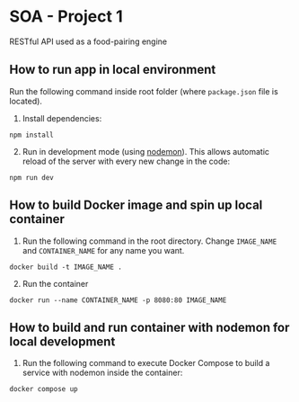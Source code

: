 # SOA - Project 1

RESTful API used as a food-pairing engine

## How to run app in local environment

Run the following command inside root folder (where `package.json` file is located).

1. Install dependencies:

```
npm install
```

2. Run in development mode (using [nodemon](https://nodemon.io/)). This allows automatic reload of the server with every new change in the code:

```
npm run dev
```

## How to build Docker image and spin up local container

1. Run the following command in the root directory. Change `IMAGE_NAME` and `CONTAINER_NAME` for any name you want.

```
docker build -t IMAGE_NAME .
```

2. Run the container

```
docker run --name CONTAINER_NAME -p 8080:80 IMAGE_NAME
```

## How to build and run container with nodemon for local development

1. Run the following command to execute Docker Compose to build a service with nodemon inside the container:

```
docker compose up
```
